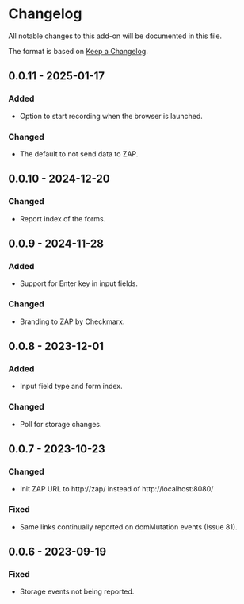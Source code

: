 # Changelog
All notable changes to this add-on will be documented in this file.

The format is based on [Keep a Changelog](https://keepachangelog.com/en/1.0.0/).

## 0.0.11 - 2025-01-17

### Added
- Option to start recording when the browser is launched.

### Changed
- The default to not send data to ZAP.

## 0.0.10 - 2024-12-20

### Changed
- Report index of the forms.

## 0.0.9 - 2024-11-28

### Added
- Support for Enter key in input fields.

### Changed
- Branding to ZAP by Checkmarx.

## 0.0.8 - 2023-12-01

### Added
- Input field type and form index.

### Changed
- Poll for storage changes.

## 0.0.7 - 2023-10-23

### Changed
- Init ZAP URL to http://zap/ instead of http://localhost:8080/

### Fixed
- Same links continually reported on domMutation events (Issue 81).

## 0.0.6 - 2023-09-19

### Fixed
- Storage events not being reported.
